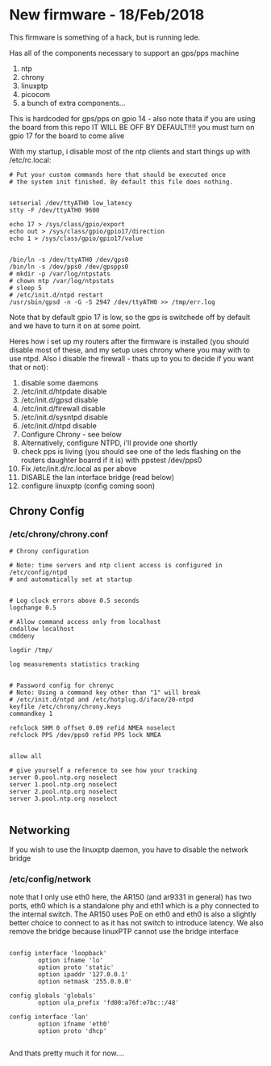# New firmware - 18/Feb/2018

This firmware is something of a hack, but is running lede.

Has all of the components necessary to support an gps/pps machine

1. ntp
2. chrony
3. linuxptp
4. picocom
5. a bunch of extra components...

This is hardcoded for gps/pps on gpio 14 - also note thata if you
are using the board from this repo IT WILL BE OFF BY DEFAULT!!!!
you must turn on gpio 17 for the board to come alive

With my startup, i disable most of the ntp clients and start things
up with /etc/rc.local:

```
# Put your custom commands here that should be executed once
# the system init finished. By default this file does nothing.


setserial /dev/ttyATH0 low_latency 
stty -F /dev/ttyATH0 9600 

echo 17 > /sys/class/gpio/export
echo out > /sys/class/gpio/gpio17/direction
echo 1 > /sys/class/gpio/gpio17/value


/bin/ln -s /dev/ttyATH0 /dev/gps0
/bin/ln -s /dev/pps0 /dev/gpspps0
# mkdir -p /var/log/ntpstats
# chown ntp /var/log/ntpstats
# sleep 5
# /etc/init.d/ntpd restart
/usr/sbin/gpsd -n -G -S 2947 /dev/ttyATH0 >> /tmp/err.log

```

Note that by default gpio 17 is low, so the gps is switchede off
by default and we have to turn it on at some point.

Heres how i set up my routers after the firmware is installed (you
should disable most of these, and my setup uses chrony where you may
with to use ntpd. Also i disable the firewall - thats up to you to
decide if you want that or not):

1. disable some daemons
  1. /etc/init.d/htpdate disable
  2. /etc/init.d/gpsd disable
  3. /etc/init.d/firewall disable
  4. /etc/init.d/sysntpd disable
  5. /etc/init.d/ntpd disable
2. Configure Chrony - see below
2. Alternatively, configure NTPD, i'll provide one shortly
3. check pps is living (you should see one of the leds flashing
on the routers daughter boarrd if it is) with ppstest /dev/pps0
4. Fix /etc/init.d/rc.local as per above
5. DISABLE the lan interface bridge (read below)
6. configure linuxptp (config coming soon)


## Chrony Config

### /etc/chrony/chrony.conf  
```
# Chrony configuration

# Note: time servers and ntp client access is configured in /etc/config/ntpd 
# and automatically set at startup


# Log clock errors above 0.5 seconds
logchange 0.5

# Allow command access only from localhost
cmdallow localhost
cmddeny

logdir /tmp/

log measurements statistics tracking


# Password config for chronyc
# Note: Using a command key other than "1" will break 
# /etc/init.d/ntpd and /etc/hotplug.d/iface/20-ntpd
keyfile /etc/chrony/chrony.keys
commandkey 1

refclock SHM 0 offset 0.09 refid NMEA noselect
refclock PPS /dev/pps0 refid PPS lock NMEA


allow all

# give yourself a reference to see how your tracking
server 0.pool.ntp.org noselect 
server 1.pool.ntp.org noselect
server 2.pool.ntp.org noselect
server 3.pool.ntp.org noselect


```

## Networking

If you wish to use the linuxptp daemon, you have to disable the network bridge

### /etc/config/network

note that I only use eth0 here, the AR150 (and ar9331 in general) has two ports,
eth0 which is a standalone phy and eth1 which is a phy connected to the internal
switch. The AR150 uses PoE on eth0 and eth0 is also a slightly better choice to 
connect to as it has not switch to introduce latency. We also remove the bridge
because linuxPTP cannot use the bridge interface

```

config interface 'loopback'
        option ifname 'lo'
        option proto 'static'
        option ipaddr '127.0.0.1'
        option netmask '255.0.0.0'

config globals 'globals'
        option ula_prefix 'fd00:a76f:e7bc::/48'

config interface 'lan'
        option ifname 'eth0'
        option proto 'dhcp'


```

And thats pretty much it for now....
